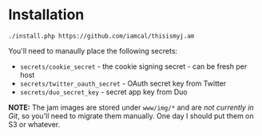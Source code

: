 # Installation

    ./install.php https://github.com/iamcal/thisismyj.am

You'll need to manaully place the following secrets:

* `secrets/cookie_secret` - the cookie signing secret - can be fresh per host
* `secrets/twitter_oauth_secret` - OAuth secret key from Twitter
* `secrets/duo_secret_key` - secret app key from Duo

**NOTE:** The jam images are stored under `www/img/*` and are _not currently in Git_, so you'll
need to migrate them manually. One day I should put them on S3 or whatever.
